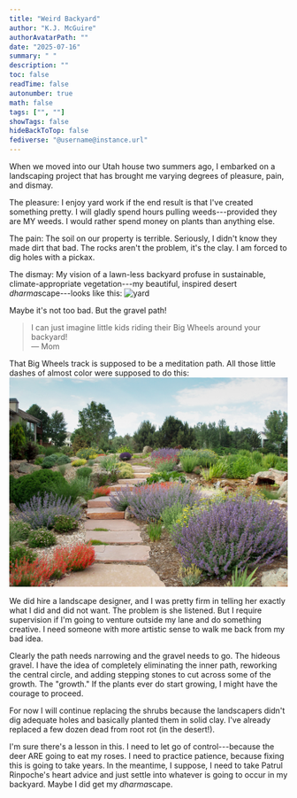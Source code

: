 ```yaml
---
title: "Weird Backyard"
author: "K.J. McGuire"
authorAvatarPath: ""
date: "2025-07-16"
summary: " "
description: ""
toc: false
readTime: false
autonumber: true
math: false
tags: ["", ""]
showTags: false
hideBackToTop: false
fediverse: "@username@instance.url"
---
```

When we moved into our Utah house two summers ago, I embarked on a landscaping project that has brought me varying degrees of pleasure, pain, and dismay.

The pleasure: I enjoy yard work if the end result is that I've created something pretty. I will gladly spend hours pulling weeds---provided they are MY weeds. I would rather spend money on plants than anything else.

The pain: The soil on our property is terrible. Seriously, I didn't know they made dirt that bad. The rocks aren't the problem, it's the clay. I am forced to dig holes with a pickax.

The dismay: My vision of a lawn-less backyard profuse in sustainable, climate-appropriate vegetation---my beautiful, inspired desert *dharma*scape---looks like this:
![yard](./imgs/yard.jpg "Behold. My vision.")   

Maybe it's not too bad. But the gravel path!


> I can just imagine little kids riding their Big Wheels around your backyard!  
> — Mom

That Big Wheels track is supposed to be a meditation path. All those little dashes of almost color were supposed to do this:
![desert garden](./imgs/Garden_JS-Landscape.jpg "I promise you there are seven of those catmint plants in the first picture.")

We did hire a landscape designer, and I was pretty firm in telling her exactly what I did and did not want. The problem is she listened. But I require supervision if I'm going to venture outside my lane and do something creative. I need someone with more artistic sense to walk me back from my bad idea.

Clearly the path needs narrowing and the gravel needs to go. The hideous gravel. I have the idea of completely eliminating the inner path, reworking the central circle, and adding stepping stones to cut across some of the growth. The "growth." If the plants ever do start growing, I might have the courage to proceed.

For now I will continue replacing the shrubs because the landscapers didn't dig adequate holes and basically planted them in solid clay. I've already replaced a few dozen dead from root rot (in the desert!).

I'm sure there's a lesson in this. I need to let go of control---because the deer ARE going to eat my roses. I need to practice patience, because fixing this is going to take years. In the meantime, I suppose, I need to take Patrul Rinpoche's heart advice and just settle into whatever is going to occur in my backyard. Maybe I did get my *dharma*scape.
